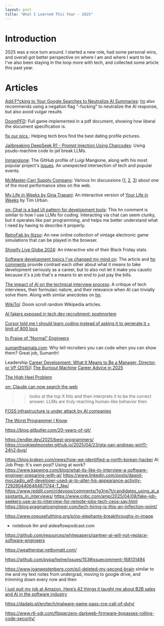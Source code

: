 ```yaml
---
layout: post
title: "What I Learned This Year - 2025"
---
```


# Introduction

2025 was a nice turn around. I started a new role, had some personal wins, and overall got better perspective on where I am and where I want to be. I've also been staying in the loop more with tech, and collected some article this past year.

# Articles

[Add F*cking to Your Google Searches to Neutralize AI Summaries](https://gizmodo.com/add-fcking-to-your-google-searches-to-neutralize-ai-summaries-2000557710): [hn](https://news.ycombinator.com/item?id=42892191) also recommends using a negation flag "-fucking" to neutralize the AI response, but also avoid vulgar results

[DoomPFD](https://doompdf.pages.dev/doom.pdf): Full game implemented in a pdf document, showing how liberal the document specification is.

[fix our pics.](https://www.fixourpics.com/): Helping tech bros find the best dating profile pictures.

[Jailbreaking DeepSeek R1 - Prompt Injection Using Charcodes](https://substack.com/home/post/p-156004330): Using psudo-machine code to jail break LLMs.

[lnmangione](https://github.com/lnmangione): The GitHub profile of Luigi Mangione, along with his most popular project's [issues](https://github.com/lnmangione/Halite-III/issues). An unexpected intersection of tech and popular events.

[McMaster-Carr Supply Company](https://www.mcmaster.com/): Various hn discussions ([1](https://news.ycombinator.com/item?id=24803857), [2](https://news.ycombinator.com/item?id=34306793), [3](https://news.ycombinator.com/item?id=41883419)) about one of the most performance sites on the web.

[My Life in Weeks by Gina Trapani](https://weeks.ginatrapani.org/): An interactive version of [Your Life in Weeks](https://waitbutwhy.com/2014/05/life-weeks.html) by Tim Urban.

[on: Chat is a bad UI pattern for development tools](https://news.ycombinator.com/item?id=42936346): This hn comment is similar to how I use LLMs for coding. Interacting via chat can seem clunky, but it operates like pair programming, and helps me better understand what I need by having to describe it properly.

[RetroFab by Itizso](https://itizso.itch.io/retrofab): An new online collection of vintage electronic game simulations that can be played in the browser.

[Shopify Live Globe 2024](https://bfcm.shopify.com/): An interactive site of their Black Friday stats.

[Software development topics I've changed my mind on](https://chriskiehl.com/article/thoughts-after-10-years): The article and [hn comments](https://news.ycombinator.com/item?id=42946281) provide contrast each other about what it means to take development seriously as a career, but to also not let it make you caustic because it's a job that's a means to an end to just pay the bills.

[The impact of AI on the technical interview process](https://coderev.app/blog/the-impact-of-ai-on-the-technical-interview-process): A critique of tech interviews, their formulaic nature, and their relevance when AI can trivially solve them. Along with similar anecdotes on [hn](https://news.ycombinator.com/item?id=42977039).

[WikiTol](https://wikitok.vercel.app/): Doom scroll random Wikipedia articles.

[AI fakers exposed in tech dev recruitment: postmortem](https://newsletter.pragmaticengineer.com/p/ai-fakers)

[Cursor told me I should learn coding instead of asking it to generate it + limit of 800 locs](https://forum.cursor.com/t/cursor-told-me-i-should-learn-coding-instead-of-asking-it-to-generate-it-limit-of-800-locs/61132)

[In Praise of “Normal” Engineers](https://spectrum.ieee.org/10x-engineer)

[sumanthsamala.com](https://sumanthsamala.com/): Why tell recruiters you can code when you can show them? Great job, Sumanth!

Leadership
[Career Development: What It Means to Be a Manager, Director, or VP (2015)](https://news.ycombinator.com/item?id=43434093)(
[The Burnout Machine](https://news.ycombinator.com/item?id=43427002)
[Career Advice in 2025](https://news.ycombinator.com/item?id=43375923)

[The High Heel Problem](https://simonschreibt.de/gat/the-high-heel-problem/)

[on: Claude can now search the web](https://news.ycombinator.com/item?id=43426861)
> >looks at the top X hits and then interprets it to be the correct answer.
> LLMs are truly reaching human-like behavior then

[FOSS infrastructure is under attack by AI companies](https://news.ycombinator.com/item?id=43422413)

[The Worst Programmer I Know](https://dannorth.net/the-worst-programmer/)

https://blog.gitbutler.com/20-years-of-git/

https://endler.dev/2025/best-programmers/
https://cookieplmonster.github.io/2025/04/23/gta-san-andreas-win11-24h2-bug/

https://blog.kraken.com/news/how-we-identified-a-north-korean-hacker
AI Job Prep: It's own post? Using at work?
https://www.kapwing.com/blog/what-its-like-to-interview-a-software-engineer-preparing-with-ai/
https://www.linkedin.com/posts/dawid-moczadlo_wtf-developer-used-ai-to-alter-his-appearance-activity-7292604406464671744-T_Nw/
https://www.reddit.com/r/devops/comments/1g3np7t/candidates_using_ai_assistants_in_interviews/
https://www.cnbc.com/amp/2025/04/08/fake-job-seekers-use-ai-to-interview-for-remote-jobs-tech-ceos-say.html
https://blog.pragmaticengineer.com/tech-hiring-is-this-an-inflection-point/

https://www.oneusefulthing.org/p/no-elephants-breakthroughs-in-image

- notebook llm and aideaflowpodcast.com

https://github.com/resources/whitepapers/gartner-ai-will-not-replace-software-engineers

https://weatherstar.netbymatt.com/

https://github.com/pypa/twine/issues/153#issuecomment-168131494

https://www.joanwestenberg.com/p/i-deleted-my-second-brain
similar to me and my text notes from undergrad, moving to google drive, and trimming down every now and then

[I just quit my job at Amazon. Here’s 42 things it taught me about B2B sales and AI in the software industry](https://www.linkedin.com/posts/daytonmux_i-just-quit-my-job-at-amazon-heres-42-things-activity-7335449746515312642-4sjZ)

https://dadalo.pl/en/tech/malware-game-pass-rce-call-of-duty/


https://www.rtl-sdr.com/flipperzero-darkweb-firmware-bypasses-rolling-code-security/
